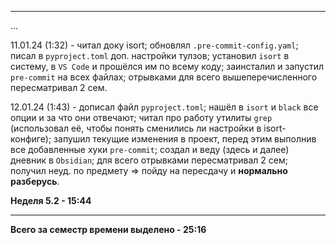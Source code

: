 ___
...

11.01.24 (1:32) - читал доку isort; обновлял `.pre-commit-config.yaml`; писал в `pyproject.toml` доп. настройки тулзов; установил `isort` в систему, в `VS Code` и прошёлся им по всему коду; заинсталил и запустил `pre-commit` на всех файлах; отрывками для всего вышеперечисленного пересматривал 2 сем.

12.01.24 (1:43) - дописал файл `pyproject.toml`; нашёл в `isort` и `black` все опции и за что они отвечают; читал про работу утилиты `grep` (использовал её, чтобы понять сменились ли настройки в isort-конфиге); запушил текущие изменения в проект, перед этим выполнив все добавленные хуки `pre-commit`; создал и веду (здесь и далее) дневник в `Obsidian`; для всего отрывками пересматривал 2 сем; получил неуд. по предмету => пойду на пересдачу и **нормально разберусь**.

**Неделя 5.2 - 15:44**
___
**Всего за семестр времени выделено - 25:16**


